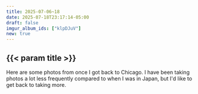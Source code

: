 ```yaml
---
title: 2025-07-06~18
date: 2025-07-18T23:17:14-05:00
draft: false
imgur_album_ids: ["klpDJuV"]
new: true
---
```


<h2 id="title">{{< param title >}}</h2>

Here are some photos from once I got back to Chicago. I have been taking photos a lot less frequently compared to when I was in Japan, but I'd like to get back to taking more.

